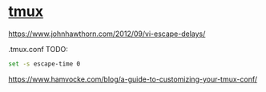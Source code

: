 # [tmux](https://wiki.archlinux.org/index.php/Tmux)

<https://www.johnhawthorn.com/2012/09/vi-escape-delays/>

.tmux.conf
TODO:

```sh
set -s escape-time 0
```

https://www.hamvocke.com/blog/a-guide-to-customizing-your-tmux-conf/
